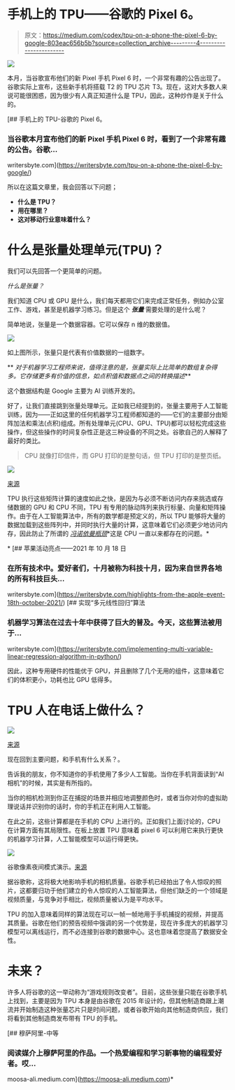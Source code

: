 # 手机上的 TPU——谷歌的 Pixel 6。

> 原文：<https://medium.com/codex/tpu-on-a-phone-the-pixel-6-by-google-803eac656b5b?source=collection_archive---------4----------------------->

![](img/421297447f3a54043486578f8d23693f.png)

本月，当谷歌宣布他们的新 Pixel 手机 Pixel 6 时，一个非常有趣的公告出现了。谷歌实际上宣布，这些新手机将搭载 T2 的 TPU 芯片 T3。现在，这对大多数人来说可能很困惑，因为很少有人真正知道什么是 TPU，因此，这种炒作是关于什么的。

[](https://writersbyte.com/tpu-on-a-phone-the-pixel-6-by-google/) [## 手机上的 TPU-谷歌的 Pixel 6。

### 当谷歌本月宣布他们的新 Pixel 手机 Pixel 6 时，看到了一个非常有趣的公告。谷歌…

writersbyte.com](https://writersbyte.com/tpu-on-a-phone-the-pixel-6-by-google/) 

所以在这篇文章里，我会回答以下问题；

*   **什么是 TPU？**
*   **用在哪里？**
*   **这对移动行业意味着什么？**

# 什么是张量处理单元(TPU)？

我们可以先回答一个更简单的问题。

*什么是张量？*

我们知道 CPU 或 GPU 是什么，我们每天都用它们来完成正常任务，例如办公室工作、游戏，甚至是机器学习练习。但是这个 ***张量*** 需要处理的是什么呢？

简单地说，张量是一个数据容器。它可以保存 n 维的数据值。

![](img/47b984644ccff48e87998b5ca9604b05.png)

如上图所示，张量只是代表有价值数据的一组数字。

** *对于机器学习工程师来说，值得注意的是，张量实际上比简单的数组复杂得多。它存储更多有价值的信息，如点积值和数据点之间的转换描述***

这个数据结构是 Google 主要为 AI 训练开发的。

好了，让我们直接跳到张量处理单元。正如我已经提到的，张量主要用于人工智能训练，因为——正如这里的任何机器学习工程师都知道的——它们的主要部分由矩阵加法和乘法(点积)组成。所有处理单元(CPU、GPU、TPU)都可以轻松完成这些操作，但这些操作的时间复杂性正是这三种设备的不同之处。谷歌自己的人解释了最好的类比。

> CPU 就像打印信件，而 GPU 打印的是整句话，但 TPU 打印的是整页纸。

![](img/8f42c7e80e2234ab07496220621c6abf.png)

[来源](https://cloud.google.com/tpu/docs/system-architecture-tpu-vm)

TPU 执行这些矩阵计算的速度如此之快，是因为与必须不断访问内存来挑选或存储数据的 GPU 和 CPU 不同，TPU 有专用的脉动阵列来执行标量、向量和矩阵操作。由于在人工智能算法中，所有的数学都是预定义的，所以 TPU 能够将大量的数据加载到这些阵列中，并同时执行大量的计算，这意味着它们必须更少地访问内存，因此防止了所谓的 [*冯诺依曼瓶颈*](https://www.techopedia.com/definition/14630/von-neumann-bottleneck#:~:text=The%20von%20Neumann%20bottleneck%20is,time%20while%20memory%20is%20accessed.)*这是 CPU 一直以来都存在的问题。*

*[](https://writersbyte.com/highlights-from-the-apple-event-18th-october-2021/) [## 苹果活动亮点——2021 年 10 月 18 日

### 在所有技术中。爱好者们，十月被称为科技十月，因为来自世界各地的所有科技巨头…

writersbyte.com](https://writersbyte.com/highlights-from-the-apple-event-18th-october-2021/) [](https://writersbyte.com/implementing-multi-variable-linear-regression-algorithm-in-python/) [## 实现“多元线性回归”算法

### 机器学习算法在过去十年中获得了巨大的普及。今天，这些算法被用于…

writersbyte.com](https://writersbyte.com/implementing-multi-variable-linear-regression-algorithm-in-python/) 

因此，这种专用硬件的性能优于 GPU，并且删除了几个无用的组件，这意味着它们的体积更小，功耗也比 GPU 低得多。

# TPU 人在电话上做什么？

![](img/f5e1a091af624e57bec8868ea19b8dba.png)

[来源](https://www.google.com/url?sa=i&url=https%3A%2F%2Fblog.google%2Fproducts%2Fpixel%2Fgoogle-tensor-debuts-new-pixel-6-fall%2F&psig=AOvVaw3jCHfgoAMHT6MZtqJeWCt2&ust=1629048827157000&source=images&cd=vfe&ved=0CAwQ3YkBahcKEwjwx__4hbHyAhUAAAAAHQAAAAAQAw)

现在回到主要问题，和手机有什么关系？。

告诉我的朋友，你不知道你的手机使用了多少人工智能。当你在手机背面读到“AI 相机”的时候，其实是有所指的。

当你的相机检测到你正在捕捉的场景并相应地调整颜色时，或者当你对你的虚拟助理说话并识别你的话时，你的手机正在利用人工智能。

在此之前，这些计算都是在手机的 CPU 上进行的。正如我们上面讨论的，CPU 在计算方面有其局限性。在板上放置 TPU 意味着 pixel 6 可以利用它来执行更快的机器学习计算，人工智能模型可以运行得更快。

![](img/3189d3a9cc7d0c2e6ddfa856409bbf03.png)

谷歌像素夜间模式演示。[来源](https://www.google.com/url?sa=i&url=https%3A%2F%2Fventurebeat.com%2F2018%2F11%2F14%2Fgoogle-pixel-night-sight%2F&psig=AOvVaw3xDsS_ckudKno8nRAnobxi&ust=1629049678530000&source=images&cd=vfe&ved=0CAwQ3YkBahcKEwi4kc2RibHyAhUAAAAAHQAAAAAQAw)

据谷歌称，这将极大地影响手机的相机质量。谷歌手机已经拍出了令人惊叹的照片，这都要归功于他们建立的令人惊叹的人工智能算法，但他们缺乏的一个领域是视频质量，与竞争对手相比，视频质量被认为是平均水平。

TPU 的加入意味着同样的算法现在可以一帧一帧地用于手机捕捉的视频，并提高其质量。谷歌在他们的预告视频中强调的另一个优势是，现在许多庞大的机器学习模型可以离线运行，而不必连接到谷歌的数据中心。这也意味着您提高了数据安全性。

# 未来？

许多人将谷歌的这一举动称为“游戏规则改变者”。目前，这些张量只能在谷歌手机上找到，主要是因为 TPU 本身是由谷歌在 2015 年设计的，但其他制造商跟上潮流并开始制造这种张量芯片只是时间问题，或者谷歌开始向其他制造商供应，我们将看到其他制造商发布带有 TPU 的手机。

[](https://moosa-ali.medium.com) [## 穆萨阿里-中等

### 阅读媒介上穆萨阿里的作品。一个热爱编程和学习新事物的编程爱好者。哎…

moosa-ali.medium.com](https://moosa-ali.medium.com)*